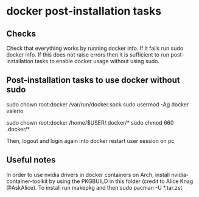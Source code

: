 # docker post-installation tasks

## Checks
Check that everything works by running docker info. If it fails run sudo docker info. If this does not raise errors 
then it is sufficient to run post-installation tasks to enable docker usage without using sudo.

## Post-installation tasks to use docker without sudo
sudo chown root:docker /var/run/docker.sock
sudo usermod -Ag docker valerio

sudo chown root:docker /home/$USER/.docker/*
sudo chmod 660 .docker/*

Then, logout and login again into docker restart user session on pc


## Useful notes
In order to use nvidia drivers in docker containers on Arch, install nvidia-container-toolkit by using the PKGBUILD in this folder (credit to Alice Knag @AskAlice). To install run makepkg and then sudo pacman -U *.tar.zst


